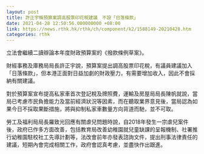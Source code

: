 ```yaml
---
layout: post
title: 許正宇稱預算案調高股票印花稅建議　不設「日落條款」
date: 2021-04-28 12:50:56.000000000 +08:00
link: https://news.rthk.hk/rthk/ch/component/k2/1588149-20210428.htm
categories: rthk
---
```


立法會繼續二讀辯論本年度財政預算案的《撥款條例草案》。

財經事務及庫務局局長許正宇說，預算案提出調高股票印花稅，有議員建議加入「日落條款」，但本港正面對日益加劇的財政壓力，有需要增加收入，因此不會採納有關建議。

對於預算案宣布提高私家車首次登記稅及牌照費，運輸及房屋局局長陳帆就說，當局已考慮市民負擔能力及當前經濟狀況等因素，而在聽取業界意見後，當局認為如果今日不採取果斷措施，將與抑制私家車數量方向背道而馳，並不可取。

勞工及福利局局長羅致光回應有關虐兒問題時說，自2018年發生一宗虐兒案件後，政府已作多方面改善，包括教育局改善幼稚園就兒童缺課的呈報機制、社署推行幼稚園駐校社工先導計劃等，法改會前年亦發表諮詢文件，提出刑事法律責任的建議，短期內會完成相關工作，政府會認真考慮，並盡快作出跟進。
